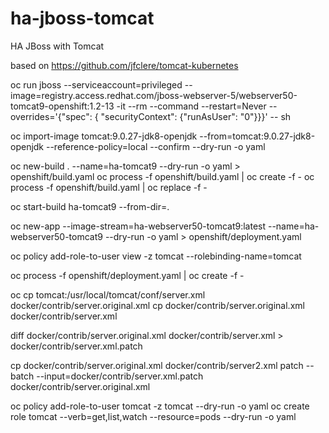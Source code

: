 # ha-jboss-tomcat
HA JBoss with Tomcat

based on https://github.com/jfclere/tomcat-kubernetes


oc run jboss --serviceaccount=privileged --image=registry.access.redhat.com/jboss-webserver-5/webserver50-tomcat9-openshift:1.2-13 -it --rm --command --restart=Never --overrides='{"spec": { "securityContext": {"runAsUser": "0"}}}' -- sh

oc import-image tomcat:9.0.27-jdk8-openjdk --from=tomcat:9.0.27-jdk8-openjdk --reference-policy=local --confirm --dry-run -o yaml

oc new-build . --name=ha-tomcat9 --dry-run -o yaml > openshift/build.yaml
oc process -f openshift/build.yaml | oc create -f -
oc process -f openshift/build.yaml | oc replace -f -

oc start-build ha-tomcat9 --from-dir=.

oc new-app --image-stream=ha-webserver50-tomcat9:latest --name=ha-webserver50-tomcat9 --dry-run -o yaml > openshift/deployment.yaml

oc policy add-role-to-user view -z tomcat --rolebinding-name=tomcat

oc process -f openshift/deployment.yaml | oc create -f -

oc cp tomcat:/usr/local/tomcat/conf/server.xml docker/contrib/server.original.xml
cp docker/contrib/server.original.xml docker/contrib/server.xml

diff docker/contrib/server.original.xml docker/contrib/server.xml > docker/contrib/server.xml.patch

cp docker/contrib/server.original.xml docker/contrib/server2.xml
patch --batch --input=docker/contrib/server.xml.patch docker/contrib/server.original.xml

oc policy add-role-to-user tomcat -z tomcat --dry-run -o yaml
oc create role tomcat --verb=get,list,watch --resource=pods --dry-run -o yaml
